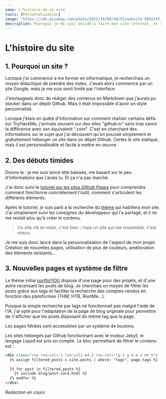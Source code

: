 ```yaml
---
name: L'histoire de ce site
tools: [Personnalisation]
image: "https://cdn.pixabay.com/photo/2021/10/08/18/55/website-6692147_960_720.png"
description: Pourquoi je me suis décidé à faire mon site internet, et comment ?
---
```


# L'histoire du site

## 1. Pourquoi un site ?

Lorsque j'ai commencé à me former en informatique, je recherchais un moyen didactique de prendre des notes. J'avais alors commencé par un site Google, mais je me suis senti limité par l'interface.

J'envisageais donc de rédiger des contenus en Markdown que j'aurais pu stocker dans un dépôt Github. Mais il était impossible d'avoir un style personnalisé.

Lorsque j'étais en quête d'information sur comment réaliser certains défis sur TryHackMe, j'arrivais souvent sur des sites "github.io" sans trop savoir la différence avec son équivalent ".com". C'est en cherchant des informations sur le sujet que j'ai découvert qu'on pouvait simplement et gratuitement héberger un site dans un dépôt Github. Certes le site statique, mais il est personnalisable et facile à mettre en oeuvre.

## 2. Des débuts timides

Disons le : je me suis lancé tête baissée, me basant sur le peu d'informations que j'avais lu. Et ça n'a pas marché.

J'ai donc suivi le [tutoriel sur les sites *Github Pages*](https://github.com/skills/github-pages) pour comprendre comment fonctionne concrètement l'outil, comment s'articulent les différents éléments.

Après le tutoriel, je suis parti à la recherche du [thème](https://github.com/topics/jekyll-theme) qui habillera mon site. J'ai simplement suivi les consignes du développeur qui l'a partagé, et il ne me restait plus qu'à créer le contenu.

>Un site clé en main, c'est bien ; mais un site qui me ressemble, c'est mieux.

Je me suis donc lancé dans la personnalisation de l'aspect de mon projet. Création de nouvelles pages, utilisation de plus de couleurs, amélioration des éléments existants...

## 3. Nouvelles pages et système de filtre

Le thème initial [portfolYOU](https://github.com/yousinix/portfolYOU) dispose d'une page pour des projets, et d'une autre recensant les posts de blog. Je cherchais un moyen de filtrer les posts grâce aux tags et faciliter la recherche des comptes-rendus en fonction des plateformes (THM, HTB, RootMe...).

Puisque la simple recherche par tags ne fonctionnait pas malgré l'aide de l'IA, j'ai opté pour l'adaptation de la page de blog originale pour permettre de n'afficher que les posts disposant du même tag que la page.

Les pages filtrées sont accessibles par un système de boutons.

Les sites hébergés par Github fonctionnant avec le moteur Jekyll, le langage Liquid est pris en compte. Le bloc permettant de filtrer le contenu est :

```html
<div class="row row-cols-1 row-cols-md-2 row-cols-lg-3 g-4 m-4 mt-5">
  {% assign filtered_posts = site.posts | where: "tags", page.tags %}
  
  {% for post in filtered_posts %}
    {% include blog/post-card.html %}
  {% endfor %}
</div>
```

<div class="text-center">
<i class="fa-solid fa-1xl text-info">Redaction en cours</i><br />
<i class="fa-solid fa-spinner fa-spin-pulse fa-2xl text-info mt-3"></i>
</div>
